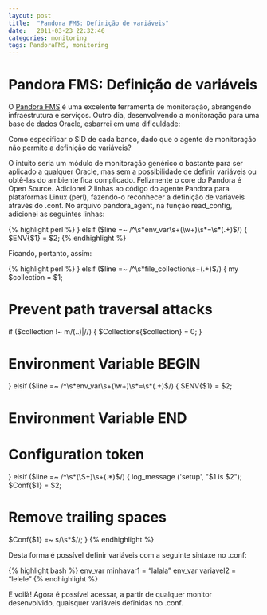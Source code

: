 ```yaml
---
layout: post
title:  "Pandora FMS: Definição de variáveis"
date:   2011-03-23 22:32:46
categories: monitoring
tags: PandoraFMS, monitoring
---
```


Pandora FMS: Definição de variáveis
==================================

O [Pandora FMS](http://pandorafms.com/ "Pandora Flexible Monitoring System") é uma excelente ferramenta de monitoração, abrangendo infraestrutura e serviços.
Outro dia, desenvolvendo a monitoração para uma base de dados Oracle, esbarrei em uma dificuldade:

Como especificar o SID de cada banco, dado que o agente de monitoração não permite a definição de variáveis?

O intuito seria um módulo de monitoração genérico o bastante para ser aplicado a qualquer Oracle, mas sem a possibilidade de definir variáveis ou obtê-las do ambiente fica complicado.
Felizmente o core do Pandora é Open Source.
Adicionei 2 linhas ao código do agente Pandora para plataformas Linux (perl), fazendo-o reconhecer a definição de variáveis através do .conf.
No arquivo pandora\_agent, na função read\_config, adicionei as seguintes linhas:

{% highlight perl %}
} elsif ($line =~ /^\s*env_var\s+(\w+)\s*=\s*(.+)$/) {
  $ENV{$1} = $2;
{% endhighlight %}

Ficando, portanto, assim:

{% highlight perl %}
} elsif ($line =~ /^\s*file_collection\s+(.+)$/) {
  my $collection = $1;

  # Prevent path traversal attacks
  if ($collection !~ m/(\.\.)|\//) {
    $Collections{$collection} = 0;
  }
 
# Environment Variable BEGIN
} elsif ($line =~ /^\s*env_var\s+(\w+)\s*=\s*(.+)$/) {
  $ENV{$1} = $2;
# Environment Variable END

# Configuration token
} elsif ($line =~ /^\s*(\S+)\s+(.*)$/) {
  log_message ('setup', "$1 is $2");
  $Conf{$1} = $2;
  # Remove trailing spaces
  $Conf{$1} =~ s/\s*$//;
}
{% endhighlight %}

Desta forma é possível definir variáveis com a seguinte sintaxe no .conf:

{% highlight bash %}
env_var minhavar1 = “lalala”
env_var variavel2 = “lelele”
{% endhighlight %}

E voilà! Agora é possível acessar, a partir de qualquer monitor desenvolvido, quaisquer variáveis definidas no .conf.
